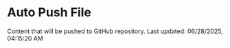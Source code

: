 # Auto Push File

Content that will be pushed to GitHub repository.
Last updated: 06/28/2025, 04:15:20 AM